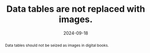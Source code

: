 ---
title: Data tables are not replaced with images.
abstract: Data tables should not be seized as images in digital books.
categories:
  - Structure and Code
agrege: O4239-E078
opquast: 4 239
indiceebook: "78"
description: Rule 078
before: "077"
weight: "078"
after: "079"
actif: "1"
layout: rules
date: 2024-09-18
tags:
  - display
  - Accessibility
  - Readability
objectif:
  - Allow users to access tables that can be exploited by technical help.
  - Improve accessibility of content to readers with disabilities.
  - Improve content support by search engines and indexing tools
Meo:
  - Systematically use the table element and associated elements (tr, td, th, caption... depending on the nature of the table) to mark the data tables.
Controle:
  - Check the epub HTML page source code
epubcheck: null
ace: null
humancheck: true
ReadiumGoToolkit: null
Source:
  - Opquast
Referentiel:
  - "[Web Content Accessibility Guidelines (WCAG) 1.3.1 Info and Relationships Level A](https://www.w3.org/TR/WCAG22/#info-and-relationships)"
steps:
  - Design
  - Crafting
---